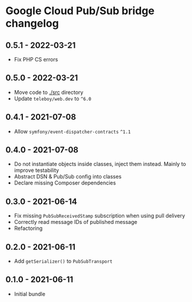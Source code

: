 # Google Cloud Pub/Sub bridge changelog

## 0.5.1 - 2022-03-21
* Fix PHP CS errors

## 0.5.0 - 2022-03-21
* Move code to [./src](./src) directory
* Update `teleboy/web.dev` to `^6.0`

## 0.4.1 - 2021-07-08
* Allow `symfony/event-dispatcher-contracts` `^1.1`

## 0.4.0 - 2021-07-08
* Do not instantiate objects inside classes, inject them instead. Mainly to improve testability
* Abstract DSN & Pub/Sub config into classes
* Declare missing Composer dependencies

## 0.3.0 - 2021-06-14
* Fix missing `PubSubReceivedStamp` subscription when using pull delivery
* Correctly read message IDs of published message
* Refactoring

## 0.2.0 - 2021-06-11
* Add `getSerializer()` to `PubSubTransport`

## 0.1.0 - 2021-06-11
* Initial bundle